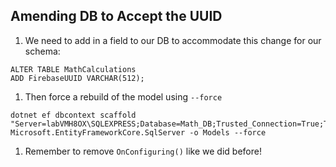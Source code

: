 ## Amending DB to Accept the UUID

1. We need to add in a field to our DB to accommodate this change for our schema:
```
ALTER TABLE MathCalculations
ADD FirebaseUUID VARCHAR(512);
```
1. Then force a rebuild of the model using `--force`
```
dotnet ef dbcontext scaffold "Server=labVMH8OX\SQLEXPRESS;Database=Math_DB;Trusted_Connection=True;TrustServerCertificate=True;" Microsoft.EntityFrameworkCore.SqlServer -o Models --force
```
1. Remember to remove `OnConfiguring()` like we did before!
